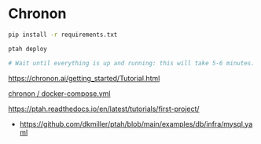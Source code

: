 # Chronon

```bash
pip install -r requirements.txt

ptah deploy

# Wait until everything is up and running: this will take 5-6 minutes.
```

https://chronon.ai/getting_started/Tutorial.html

[chronon / docker-compose.yml](https://github.com/airbnb/chronon/blob/1238b13f80168e1e9bb5cb2e571076fdf00c50ab/docker-compose.yml)

https://ptah.readthedocs.io/en/latest/tutorials/first-project/

- https://github.com/dkmiller/ptah/blob/main/examples/db/infra/mysql.yaml
